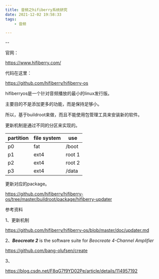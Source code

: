 ```yaml
---
title: 音频之hifiberry系统研究
date: 2021-12-02 19:58:33
tags:
	- 音频

---
```


--

官网：

https://www.hifiberry.com/

代码在这里：

https://github.com/hifiberry/hifiberry-os

hifiberryos是一个针对音频播放的最小的linux发行版。

主要目的不是添加更多的功能，而是保持足够小。

所以，基于buildroot来做，而且不能使用包管理工具来安装新的软件。

更新机制是通过不同的分区来实现的。

| partition | file system | use    |
| --------- | ----------- | ------ |
| p0        | fat         | /boot  |
| p1        | ext4        | root 1 |
| p2        | ext4        | root 2 |
| p3        | ext4        | /data  |

更新对应的package。

https://github.com/hifiberry/hifiberry-os/tree/master/buildroot/package/hifiberry-updater



参考资料

1、更新机制

https://github.com/hifiberry/hifiberry-os/blob/master/doc/updater.md

2、***Beocreate 2*** is the software suite for *Beocreate 4-Channel Amplifier*

https://github.com/bang-olufsen/create

3、

https://blog.csdn.net/F8qG7f9YD02Pe/article/details/114957192